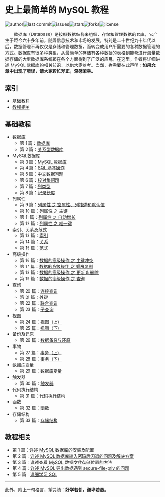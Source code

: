# 史上最简单的 MySQL 教程

![author](https://img.shields.io/badge/author-chariesgavin-blueviolet.svg)![last commit](https://img.shields.io/github/last-commit/guobinhit/mysql-tutorial.svg)![issues](https://img.shields.io/github/issues/guobinhit/mysql-tutorial.svg)![stars](https://img.shields.io/github/stars/guobinhit/mysql-tutorial.svg)![forks](https://img.shields.io/github/forks/guobinhit/mysql-tutorial.svg)![license](https://img.shields.io/github/license/guobinhit/mysql-tutorial.svg)

　　数据库（Database）是按照数据结构来组织、存储和管理数据的仓库，它产生于距今六十多年前，随着信息技术和市场的发展，特别是二十世纪九十年代以后，数据管理不再仅仅是存储和管理数据，而转变成用户所需要的各种数据管理的方式。数据库有很多种类型，从最简单的存储有各种数据的表格到能够进行海量数据存储的大型数据库系统都在各个方面得到了广泛的应用。在这里，作者将详细讲述 MySQL 数据库的相关知识，以供大家参考。当然，也需要在此声明：**如果文章中出现了错误，请大家帮忙斧正，深感荣幸。**

## 索引

- [基础教程](#基础教程)
- [教程相关](#教程相关)


## 基础教程

- 数据库
  - 第 1 篇：[数据库](https://github.com/guobinhit/mysql-tutorial/blob/master/articles/database.md)
  - 第 2 篇：[关系型数据库](https://github.com/guobinhit/mysql-tutorial/blob/master/articles/relation-db.md)
- MySQL数据库  
  - 第 3 篇：[MySQL 数据库](https://github.com/guobinhit/mysql-tutorial/blob/master/articles/mysql_db.md)
  - 第 4 篇：[SQL 基本操作](https://github.com/guobinhit/mysql-tutorial/blob/master/articles/sql-operation.md)
  - 第 5 篇：[中文数据问题](https://github.com/guobinhit/mysql-tutorial/blob/master/articles/chinese-data.md)
  - 第 6 篇：[校对集问题](https://github.com/guobinhit/mysql-tutorial/blob/master/articles/collate.md)
  - 第 7 篇：[列类型](https://github.com/guobinhit/mysql-tutorial/blob/master/articles/column-type.md)
  - 第 8 篇：[记录长度](https://github.com/guobinhit/mysql-tutorial/blob/master/articles/record-length.md)
- 列属性
  - 第 9 篇：[列属性 之 空属性、列描述和默认值](https://github.com/guobinhit/mysql-tutorial/blob/master/articles/column-null-comment-default.md)
  - 第 10 篇：[列属性 之 主键](https://github.com/guobinhit/mysql-tutorial/blob/master/articles/primarykey.md)
  - 第 11 篇：[列属性 之 自动增长](https://github.com/guobinhit/mysql-tutorial/blob/master/articles/increment.md)
  - 第 12 篇：[列属性 之 唯一键](https://github.com/guobinhit/mysql-tutorial/blob/master/articles/uniquekey.md)
- 索引、关系及范式
  - 第 13 篇：[索引](https://github.com/guobinhit/mysql-tutorial/blob/master/articles/index.md)
  - 第 14 篇：[关系](https://github.com/guobinhit/mysql-tutorial/blob/master/articles/relation.md)
  - 第 15 篇：[范式](https://github.com/guobinhit/mysql-tutorial/blob/master/articles/paradigm.md)
- 高级操作
  - 第 16 篇：[数据的高级操作 之 主键冲突](https://github.com/guobinhit/mysql-tutorial/blob/master/articles/duplicate-primary-key.md)
  - 第 17 篇：[数据的高级操作 之 蠕虫复制](https://github.com/guobinhit/mysql-tutorial/blob/master/articles/worm-copy.md)
  - 第 18 篇：[数据的高级操作 之 更新 & 删除](https://github.com/guobinhit/mysql-tutorial/blob/master/articles/updata-and-delete.md)
  - 第 19 篇：[数据的高级操作 之 查询](https://github.com/guobinhit/mysql-tutorial/blob/master/articles/select.md)
- 查询
  - 第 20 篇：[连接查询](https://github.com/guobinhit/mysql-tutorial/blob/master/articles/join-query.md)
  - 第 21 篇：[外键](https://github.com/guobinhit/mysql-tutorial/blob/master/articles/foreign-key.md)
  - 第 22 篇：[联合查询](https://github.com/guobinhit/mysql-tutorial/blob/master/articles/union.md)
  - 第 23 篇：[子查询](https://github.com/guobinhit/mysql-tutorial/blob/master/articles/sub-query.md)
- 视图
  - 第 24 篇：[视图（上）](https://github.com/guobinhit/mysql-tutorial/blob/master/articles/view-one.md)
  - 第 25 篇：[视图（下）](https://github.com/guobinhit/mysql-tutorial/blob/master/articles/view-two.md)
- 备份及还原
  - 第 26 篇：[数据备份与还原](https://github.com/guobinhit/mysql-tutorial/blob/master/articles/backup.md)
- 事物
  - 第 27 篇：[事务（上）](https://github.com/guobinhit/mysql-tutorial/blob/master/articles/thing-one.md)
  - 第 28 篇：[事务（下）](https://github.com/guobinhit/mysql-tutorial/blob/master/articles/thing-two.md)
- 数据库变量
  - 第 29 篇：[数据库变量](https://github.com/guobinhit/mysql-tutorial/blob/master/articles/database-variable.md)
- 触发器
  - 第 30 篇：[触发器](https://github.com/guobinhit/mysql-tutorial/blob/master/articles/trigger.md)
- 代码执行结构
  - 第 31 篇：[代码执行结构](https://github.com/guobinhit/mysql-tutorial/blob/master/articles/code-execution-structure.md)
- 函数
  - 第 32 篇：[函数](https://github.com/guobinhit/mysql-tutorial/blob/master/articles/function.md)
- 存储结构
  - 第 33 篇：[存储结构](https://github.com/guobinhit/mysql-tutorial/blob/master/articles/procedure.md)


## 教程相关

- 第 1 篇：[详述 MySQL 数据库的安装及配置](https://github.com/guobinhit/mysql-tutorial/blob/master/articles/install-mysql.md)
- 第 2 篇：[详述 MySQL 数据库输入密码后闪退的问题及解决方案](https://github.com/guobinhit/mysql-tutorial/blob/master/articles/resovle-method.md)
- 第 3 篇：[详述查看 MySQL 数据文件存储位置的方法](https://github.com/guobinhit/mysql-tutorial/blob/master/articles/datafile.md)
- 第 4 篇：[详述 MySQL 导出数据遇到 secure-file-priv 的问题](https://github.com/guobinhit/mysql-tutorial/blob/master/articles/secure.md)
- 第 5 篇：[详细学习 SQL](https://www.scaler.com/topics/sql/)


----------
此外，附上一句格言，望共勉：**好学若饥，谦卑若愚。**
